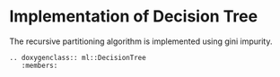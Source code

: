 # Implementation of Decision Tree 

The recursive partitioning algorithm is implemented using gini impurity.


```{eval-rst}
.. doxygenclass:: ml::DecisionTree
   :members:

```